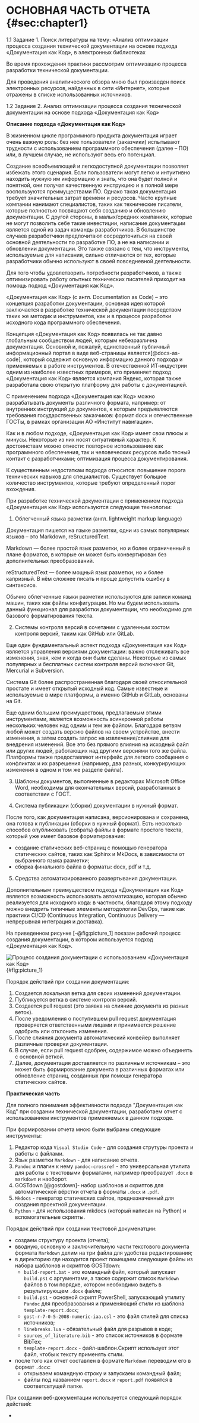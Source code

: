 # ОСНОВНАЯ ЧАСТЬ ОТЧЕТА {#sec:chapter1}

1.1 Задание 1. Поиск литературы на тему: «Анализ оптимизации процесса создания технической документации на основе подхода «Документация как Код», в электронных библиотеках

Во время прохождения практики рассмотрим оптимизацию процесса разработки технической документации.

Для проведения аналитического обзора мною был произведен поиск электронных ресурсов, найденных в сети «Интернет», которые отражены в списке использованных источников.

1.2 Задание 2. Анализ оптимизации процесса создания технической документации на основе подхода «Документация как Код»

**Описание подхода «Документация как Код»**

В жизненном цикле программного продукта документация играет очень важную роль: без нее пользователи (заказчики) испытывают трудности с использованием программного обеспечения (далее – ПО) или, в лучшем случае, не используют весь его потенциал.

Создание всеобъемлющей и легкодоступной документации позволяет избежать этого сценария. Если пользователи могут легко и интуитивно находить нужную им информацию и знать, что она будет полной и понятной, они получат качественную инструкцию и в полной мере воспользуются преимуществами ПО. Однако такая документация требует значительных затрат времени и ресурсов. Часто крупные компании нанимают специалистов, таких как технические писатели, которые полностью посвящают себя созданию и обновлению документации. С другой стороны, в малых/средних компаниях, которые не могут позволить себе такие инвестиции, написание документации является одной из задач команды разработчиков. В большинстве случаев разработчики предпочитают сосредоточиться на своей основной деятельности по разработке ПО, а не на написании и обновлении документации. Это также связано с тем, что инструменты, используемые для написания, сильно отличаются от тех, которые разработчики обычно используют в своей повседневной деятельности.

Для того чтобы удовлетворить потребности разработчиков, а также оптимизировать работу опытных технических писателей приходит на помощь подход «Документация как Код».

«Документация как Код» (с англ. Documentation as Code) – это концепция разработки документации, основная идея которой заключается в разработке технической документации посредством таких же методик и инструментов, как и в процессе разработки исходного кода программного обеспечения.

Концепция «Документация как Код» появилась не так давно глобальным сообществом людей, которым небезразлична документация. Основной и, пожалуй, единственный публичный информационный портал в виде веб-страницы является[@docs-as-code], который содержит основную информацию данного подхода и применяемых в работе инструментов. В отечественной ИТ-индустрии одним из наиболее известных примеров, кто применяет подход «Документация как Код» является компания Яндекс, которая также разработала свою открытую платформу для работы с документацией.

С применением подхода «Документация как Код» можно разрабатывать документы различного формата, например: от внутренних инструкций до документов, к которым предъявляются требования государственных заказчиков: формат docx и отечественные ГОСТы, в рамках организации АО «Институт навигации».

Как и в любом подходе, «Документация как Код» имеет свои плюсы и минусы. Некоторые из них носят ситуативный характер. К достоинствам можно отнести: повторное использование как программного обеспечения, так и человеческих ресурсов либо тесный контакт с разработчиками; оптимизация процесса документирования.

К существенным недостаткам подхода относится: повышение порога технических навыков для специалистов. Существует большое количество инструментов, которые требуют определенный порог вхождения.

При разработке технической документации с применением подхода «Документация как Код» используются следующие технологии:

1. Облегченный языка разметки (англ. lightweight markup language)

Документация пишется на языке разметки, одни из самых популярных языков – это Markdown, reSructuredText.

Markdown — более простой язык разметки, но и более ограниченный в плане форматов, в которые он может быть конвертирован без дополнительных преобразований.

reStructuredText — более мощный язык разметки, но и более капризный. В нём сложнее писать и проще допустить ошибку в синтаксисе.

Обычно облегченные языки разметки используются для записи команд машин, таких как файлы конфигурации. Но мы будем использовать данный функционал для разработки документации, что необходимо для базового форматирования текста.

2. Системы контроля версий в сочетании с удаленным хостом контроля версий, таким как GitHub или GitLab.

Еще один фундаментальный аспект подхода «Документация как Код» является управления версиями документации: важно отслеживать все изменения, зная, кем и когда они были сделаны. Некоторые из самых популярных и бесплатных систем контроля версий включают Git, Mercurial и Subversion.

Система Git более распространенная благодаря своей относительной простате и имеет открытый исходный код. Самые известные и используемые в мире платформы, а именно GitHub и GitLab, основаны на Git.

Еще одним большим преимуществом, предлагаемым этими инструментами, является возможность асинхронной работы нескольких человек над одним и тем же файлом. Благодаря ветвям любой может создать версию файлов на своем устройстве, внести изменения, а затем создать запрос на извлечение/слияние для внедрения изменений. Все это без прямого влияния на исходный файл или других людей, работающих над другими версиями того же файла. Платформы также предоставляют интерфейс для легкого сообщения о конфликтах и их разрешения (например, два разных, конкурирующих изменения в одном и том же разделе файла).

3. Шаблоны документов, выполненные в редакторах Microsoft Office Word, необходимы для окончательных версий, разработанных в соответствии с ГОСТ.

4. Система публикации (сборки) документации в нужный формат.

После того, как документация написана, версионирована и сохранена, она готова к публикации (сборки в нужный формат). Есть несколько способов опубликовать (собрать) файлы в формате простого текста, который уже имеет базовое форматирование:

   - создание статических веб-страниц с помощью генератора статических сайтов, таких как Sphinx и MkDocs, в зависимости от выбранного языка разметки;
   - сборка финального файла в форматы: docx, pdf и т.д.

5. Средства автоматизированного развертывания документации.

Дополнительным преимуществом подхода «Документация как Код» является возможность использовать автоматизацию, которая обычно реализуется для исходного кода: в частности, благодаря этому подходу можно внедрить типичные элементы методологии DevOps, такие как практики CI/CD (Continuous Integration, Continuous Delivery — непрерывная интеграция и доставка).

На приведенном рисунке [-@fig:picture_1] показан рабочий процесс создания документации, в котором используется подход «Документация как Код».

![Процесс создания документации с использованием «Документация как Код»](./source/img/scheme_1.jpg){#fig:picture_1}

Порядок действий при создании документации:

1. Создается локальная ветка для своих изменений документации.
2. Публикуется ветка в системе контроля версий.
3. Создается pull request (это заявка на слияние документа из разных веток).
4. После уведомления о поступившем pull request документация проверяется ответственными лицами и принимается решение одобрить или отклонить изменения.
5. После слияния документа автоматический конвейер выполняет различные проверки документации.
6. В случае, если pull request одобрен, содержимое можно объединять с основной веткой.
7. Далее, документация доставляется по различным источникам – это может быть формирование документа в различных форматах или обновление страниц, созданных при помощи генератора статических сайтов.

**Практическая часть**

Для полного понимания эффективности подхода "Документация как Код" при создании технической документации, разработаем отчет с использованием инструментов применяемых в данном подходе.

При формировании отчета мною были выбраны следующие инструменты:

1. Редактор кода `Visual Studio Code` - для создания струтуры проекта и работы с файлами.
2. Язык разметки `Markdown` - для написание отчета.
3. `Pandoc` и плагин к нему `pandoc-crossref` - это универсальная утилита для работы с текстовыми форматами, например преобразует `.docx` в `markdown` и наоборот.
4. GOSTdown [@gostdown]- набор шаблонов и скриптов для автоматической вёрстки отчета в форматы `.docx` и `.pdf`.
5. `Mkdocs` - генератор статических сайтов, предназначенный для создания проектной документации.
6. `Python` - для использования mkdocs (который написан на Python) и вспомогательные скрипты.

Порядок действий при создании текстовой докуменатции:

- создаем структуру проекта (отчета);
- вводную, основную и заключительную части текстового документа формата `Markdown` делим на три файла для удобства редактирования;
- в директорию где находится проект помещаем следующие файлы из набора шаблонов и скриптов GOSTdown:
  - `build-report.bat` - это командный файл, который запускает `build.ps1` с аргументами, а также содержит список `Markdown` файлов в том порядке, котором необходимо видеть в результирующем `.docx` файле;
  - `build.ps1` - основной скрипт PowerShell, запускающий утилиту `Pandoc` для преобразования и применяющий стили из шаблона `template-report.docx`;
  - `gost-r-7-0-5-2008-numeric-iaa.csl` - это файл стилей для списка источников;
  - `linebreaks.lua` - обязательный файл для разрывов в коде;
  - `sources_of_literature.bib` - это список источников в формате BibTex;
  - `template-report.docx` - файл-шаблон.Скрипт использует этот файл, чтобы к тексту применять стили.
- после того как отчет составлен в формате `Markdown` переводим его в формат `.docx`:
  - открываем командную строку и запускаем командный файл;
  - файлы под названием `report.docx` и `report.pdf` появятся в соответсвтущей папке.
  
При создании веб-документации используется следующий порядок действий:

- 